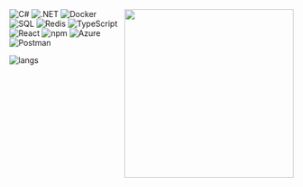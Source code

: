 <img align="right" src="https://i.pinimg.com/originals/69/b2/88/69b28856241ddc9ee1b856faea64db05.gif" width="300">
<div align="left">
  <div>
    <img alt="C#" src="https://img.shields.io/badge/C%23-000000?style=for-the-badge&logo=csharp&logoColor=white" />
    <img alt=".NET" src="https://img.shields.io/badge/.NET-000000?style=for-the-badge&logo=visualstudio&logoColor=white" />
    <img alt="Docker" src="https://img.shields.io/badge/Docker-000000?style=for-the-badge&logo=docker&logoColor=white" />
    <img alt="SQL" src="https://img.shields.io/badge/SQL-000000?style=for-the-badge&logo=sql&logoColor=white" />
    <img alt="Redis" src="https://img.shields.io/badge/Redis-000000?style=for-the-badge&logo=redis&logoColor=white" />
    <img alt="TypeScript" src="https://img.shields.io/badge/TypeScript-000000?style=for-the-badge&logo=typescript&logoColor=white" />
    <img alt="React" src="https://img.shields.io/badge/React-000000?style=for-the-badge&logo=react&logoColor=white" />
    <img alt="npm" src="https://img.shields.io/badge/npm-000000?style=for-the-badge&logo=npm&logoColor=white" />
    <img alt="Azure" src="https://img.shields.io/badge/Azure-000000?style=for-the-badge&logo=microsoftazure&logoColor=white" />
    <img alt="Postman" src="https://img.shields.io/badge/Postman-000000?style=for-the-badge&logo=postman&logoColor=white" />
  </div>
  <p>
    <img src="https://github-readme-stats.vercel.app/api/top-langs/?username=kiyosh11&layout=compact&bg_color=1a1a1a&text_color=d9d9d9&title_color=87CEEB&border_color=333333" alt="langs" />
    <br/>
  </p>
</div>
